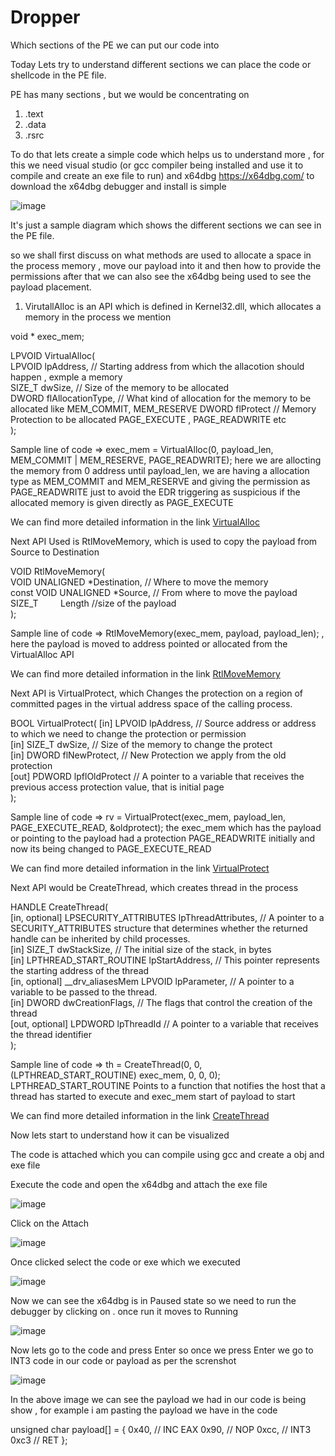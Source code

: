 # Dropper
Which sections of the PE we can put our code into


Today Lets try to understand different sections we can place the code or shellcode in the PE file.

PE has many sections , but we would be concentrating on 
1. .text
2. .data
3. .rsrc

To do that lets create a simple code which helps us to understand more , for this we need visual studio (or gcc compiler being installed and use it to compile and create an exe file to run) and x64dbg
https://x64dbg.com/ to download the x64dbg debugger and install is simple 

![image](https://github.com/user-attachments/assets/f97d1670-b7cb-4668-ad9d-2ac625eadeb4)

It's just a sample diagram which shows the different sections we can see in the PE file.

so we shall first discuss on what methods are used to allocate a space in the process memory , move our payload into it and then how to provide the permissions after that we can also see the x64dbg being used to see the payload placement.

1. VirutallAlloc is an API which is defined in Kernel32.dll, which allocates a memory in the process we mention

void * exec_mem;

LPVOID VirtualAlloc(  
  LPVOID lpAddress,                // Starting address from which the allacotion should happen , exmple a memory  
  SIZE_T dwSize,                  // Size of the memory to be allocated   
  DWORD  flAllocationType,        // What kind of allocation for the memory to be allocated like MEM_COMMIT, MEM_RESERVE 
  DWORD  flProtect                // Memory Protection to be allocated PAGE_EXECUTE , PAGE_READWRITE etc   
);  


Sample line of code => exec_mem = VirtualAlloc(0, payload_len, MEM_COMMIT | MEM_RESERVE, PAGE_READWRITE);  here we are allocting the memory from 0 address until payload_len, we are having a allocation type as MEM_COMMIT and MEM_RESERVE and giving the permission as PAGE_READWRITE just to avoid the EDR triggering as suspicious if the allocated memory is given directly as PAGE_EXECUTE  

We can find more detailed information in the link [VirtualAlloc](https://learn.microsoft.com/en-us/windows/win32/api/memoryapi/nf-memoryapi-virtualalloc)

Next API Used is RtlMoveMemory, which is used to copy the payload from Source to Destination

VOID RtlMoveMemory(  
  VOID UNALIGNED *Destination,   // Where to move the memory     
  const VOID UNALIGNED *Source,   // From where to move the payload  
  SIZE_T         Length           //size of the payload  
);  


Sample line of code => RtlMoveMemory(exec_mem, payload, payload_len); , here the payload is moved to address pointed or allocated from the VirtualAlloc API  

We can find more detailed information in the link [RtlMoveMemory](https://learn.microsoft.com/en-us/windows/win32/devnotes/rtlmovememory)

Next API is VirtualProtect, which Changes the protection on a region of committed pages in the virtual address space of the calling process.

BOOL VirtualProtect(
  [in]  LPVOID lpAddress,    // Source address or address to which we need to change the protection or permission   
  [in]  SIZE_T dwSize,       // Size of the memory to change the protect   
  [in]  DWORD  flNewProtect, // New Protection we apply from the old protection   
  [out] PDWORD lpflOldProtect // A pointer to a variable that receives the previous access protection value, that is initial page  
);  

Sample line of code => rv = VirtualProtect(exec_mem, payload_len, PAGE_EXECUTE_READ, &oldprotect);  the exec_mem which has the payload or pointing to the payload had a protection PAGE_READWRITE initially and now its being changed to PAGE_EXECUTE_READ

We can find more detailed information in the link [VirtualProtect](https://learn.microsoft.com/en-us/windows/win32/api/memoryapi/nf-memoryapi-virtualprotect)

Next API would be CreateThread, which creates thread in the process 

HANDLE CreateThread(  
  [in, optional]  LPSECURITY_ATTRIBUTES   lpThreadAttributes,     // A pointer to a SECURITY_ATTRIBUTES structure that determines whether the returned handle can be inherited by child processes.  
  [in]            SIZE_T                  dwStackSize,    // The initial size of the stack, in bytes  
  [in]            LPTHREAD_START_ROUTINE  lpStartAddress, //   This pointer represents the starting address of the thread  
  [in, optional]  __drv_aliasesMem LPVOID lpParameter,    //  A pointer to a variable to be passed to the thread.  
  [in]            DWORD                   dwCreationFlags,  // The flags that control the creation of the thread  
  [out, optional] LPDWORD                 lpThreadId   //  A pointer to a variable that receives the thread identifier  
);   

Sample line of code => th = CreateThread(0, 0, (LPTHREAD_START_ROUTINE) exec_mem, 0, 0, 0); LPTHREAD_START_ROUTINE  Points to a function that notifies the host that a thread has started to execute and exec_mem start of payload to start

We can find more detailed information in the link [CreateThread](https://learn.microsoft.com/en-us/windows/win32/api/processthreadsapi/nf-processthreadsapi-createthread)


Now lets start to understand how it can be visualized 

The code is attached which you can compile using gcc and create a obj and exe file 

Execute the code and open the x64dbg and attach the exe file 

![image](https://github.com/user-attachments/assets/cf89bd7e-67a1-4157-acd0-3bd2aa0f95b8)

Click on the Attach 

![image](https://github.com/user-attachments/assets/5ff7f1db-0865-4a9c-8366-f88c855cf9ee)

Once clicked select the code or exe which we executed 

![image](https://github.com/user-attachments/assets/18d1601d-92b0-43b5-9656-9ac74500839a)


Now we can see the x64dbg is in Paused state so we need to run the debugger by clicking on . once run it moves to Running 

![image](https://github.com/user-attachments/assets/b4d20ec6-883f-4879-afa6-b66156fe7078)


Now lets go to the code and press Enter so once we press Enter we go to INT3 code in our code or payload as per the screnshot 

![image](https://github.com/user-attachments/assets/f13ccd89-d671-48ec-837f-3572d9319833)  

In the above image we can see the payload we had in our code is being show , for example i am pasting the payload we have in the code 

unsigned char payload[] = {
		0x40,		// INC EAX
		0x90,		// NOP
		0xcc,		// INT3
		0xc3		// RET
	};









